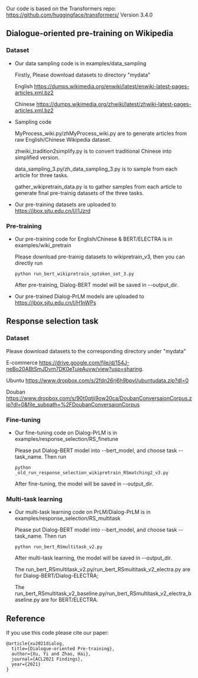 Our code is based on  the Transformers repo: https://github.com/huggingface/transformers/ Version 3.4.0

## Dialogue-oriented pre-training on Wikipedia
### Dataset
* Our data sampling code is in examples/data_sampling

    Firstly, Please download datasets to directory "mydata"

    English
    https://dumps.wikimedia.org/enwiki/latest/enwiki-latest-pages-articles.xml.bz2

    Chinese
    https://dumps.wikimedia.org/zhwiki/latest/zhwiki-latest-pages-articles.xml.bz2


* Sampling code

    MyProcess_wiki.py/zhMyProcess_wiki.py are to generate articles from raw English/Chinese Wikipedia dataset.
    
    zhwiki_tradition2simplify.py is to convert traditional Chinese into simplified version.

    data_sampling_3.py/zh_data_sampling_3.py is to sample from each article for three tasks.
    
    gather_wikipretrain_data.py is to gather samples from each article to generate final pre-trainig datasets of the three tasks.

* Our pre-training datasets are uploaded to https://jbox.sjtu.edu.cn/l/i1Jzrd
### Pre-training
* Our pre-training code for English/Chinese & BERT/ELECTRA is in examples/wiki_pretrain
   
    Please download pre-trainig datasets to wikipretrain_v3, then you can directly run
    
    <code>python run_bert_wikipretrain_sptoken_sot_3.py</code>  
    
    After pre-training, Dialog-BERT model will be saved in --output_dir.

* Our pre-trained Dialog-PrLM models are uploaded to https://jbox.sjtu.edu.cn/l/H1nWPs

## Response selection task
### Dataset
Please download datasets to the corresponding directory under "mydata"

E-commerce
https://drive.google.com/file/d/154J-neBo20ABtSmJDvm7DK0eTuieAuvw/view?usp=sharing.

Ubuntu
https://www.dropbox.com/s/2fdn26rj6h9bpvl/ubuntudata.zip?dl=0

Douban
https://www.dropbox.com/s/90t0qtji9ow20ca/DoubanConversaionCorpus.zip?dl=0&file_subpath=%2FDoubanConversaionCorpus

### Fine-tuning
* Our fine-tuning code on Dialog-PrLM is in examples/response_selection/RS_finetune
    
    Please put Dialog-BERT model into --bert_model, and choose task --task_name. Then run
    
    <code>python _old_run_response_selection_wikipretrain_RSmatching2_v3.py</code>  
    
    After fine-tuning, the model will be saved in --output_dir.

<!--
* Our pre-trained Dialog-PrLM models are uploaded to
-->
### Multi-task learning
* Our multi-task learning code on PrLM/Dialog-PrLM is in examples/response_selection/RS_multitask

    Please put Dialog-BERT model into --bert_model, and choose task --task_name. Then run
    
    <code>python run_bert_RSmultitask_v2.py</code>  
    
    After multi-task learning, the model will be saved in --output_dir.

    The run_bert_RSmultitask_v2.py/run_bert_RSmultitask_v2_electra.py are for Dialog-BERT/Dialog-ELECTRA; 
    
    The run_bert_RSmultitask_v2_baseline.py/run_bert_RSmultitask_v2_electra_baseline.py are for BERT/ELECTRA.
    
<!--
* Our pre-trained Dialog-PrLM models are uploaded to
-->
## Reference
 
If you use this code please cite our paper:
```
@article{xu2021dialog,
  title={Dialogue-oriented Pre-training},
  author={Xu, Yi and Zhao, Hai},
  journal={ACL2021 Findings},
  year={2021}
}
```
